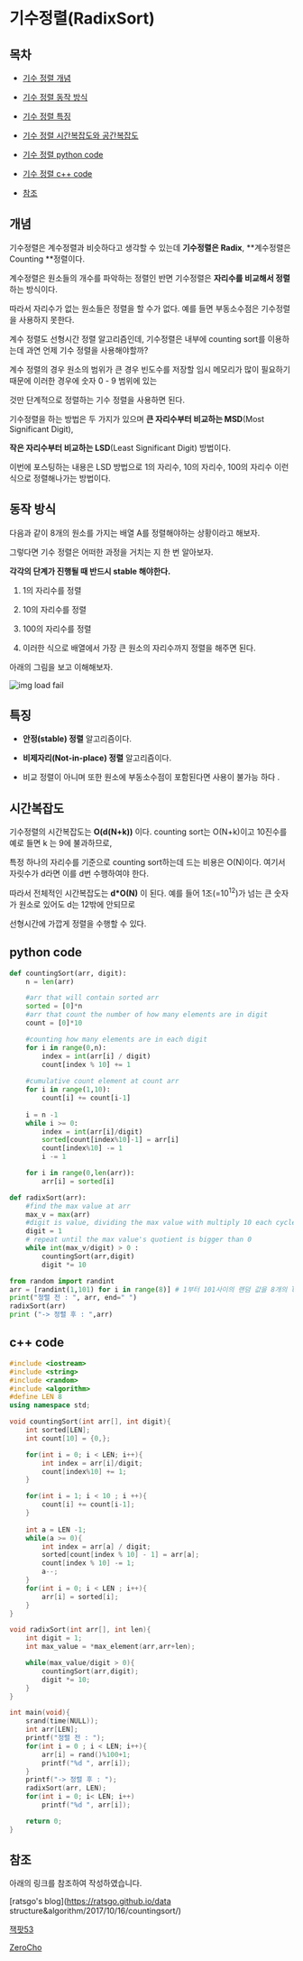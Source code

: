 # 기수정렬(RadixSort)



## 목차

- [기수 정렬 개념](#개념)

- [기수 정렬 동작 방식](#동작-방식)

- [기수 정렬 특징](#특징)

- [기수 정렬 시간복잡도와 공간복잡도](#시간복잡도)

- [기수 정렬 python code](#python-code)

- [기수 정렬 c++ code](#c-code)

- [참조](#참조)



## 개념

기수정렬은 계수정렬과 비슷하다고 생각할 수 있는데 **기수정렬은 Radix**, **계수정렬은 Counting **정렬이다. <br>

계수정렬은 원소들의 개수를 파악하는 정렬인 반면 기수정렬은 **자리수를 비교해서 정렬**하는 방식이다. <br>

따라서 자리수가 없는 원소들은 정렬을 할 수가 없다. 예를 들면 부동소수점은 기수정렬을 사용하지 못한다. <br>

계수 정렬도 선형시간 정렬 알고리즘인데, 기수정렬은 내부에 counting sort를 이용하는데 과연 언제 기수 정렬을 사용해야할까? <br>

계수 정렬의 경우 원소의 범위가 큰 경우 빈도수를 저장할 임시 메모리가 많이 필요하기 때문에 이러한 경우에 숫자 0 - 9 범위에 있는 <br>

것만 단계적으로 정렬하는 기수 정렬을 사용하면 된다. <br>

기수정렬을 하는 방법은 두 가지가 있으며 **큰 자리수부터 비교하는 MSD**(Most Significant Digit), <br>

**작은 자리수부터 비교하는 LSD**(Least Significant Digit) 방법이다. <br>

이번에 포스팅하는 내용은 LSD 방법으로 1의 자리수, 10의 자리수, 100의 자리수 이런식으로 정렬해나가는 방법이다. <br>



## 동작 방식

다음과 같이 8개의 원소를 가지는 배열 A를 정렬해야하는 상황이라고 해보자.<br>

그렇다면 기수 정렬은 어떠한 과정을 거치는 지 한 번 알아보자.<br>

**각각의 단계가 진행될 때 반드시 stable 해야한다.** <br>

1. 1의 자리수를 정렬 <br>

2. 10의 자리수를 정렬 

3. 100의 자리수를 정렬 
4. 이러한 식으로 배열에서 가장 큰 원소의 자리수까지 정렬을 해주면 된다.  

 아래의 그림을 보고 이해해보자.

![img load fail](../images/radixSort.png)



## 특징

- **안정(stable) 정렬** 알고리즘이다. <br>

- **비제자리(Not-in-place) 정렬** 알고리즘이다.  <br>

- 비교 정렬이 아니며 또한 원소에 부동소수점이 포함된다면 사용이 불가능 하다 . 



## 시간복잡도

기수정렬의 시간복잡도는 **O(d(N+k))** 이다.  counting sort는 O(N+k)이고 10진수를 예로 들면 k 는 9에 불과하므로, <br>

특정 하나의 자리수를 기준으로 counting sort하는데 드는 비용은 O(N)이다. 여기서 자릿수가 d라면 이를 d번 수행하여야 한다. <br>

따라서 전체적인 시간복잡도는 **d*O(N)** 이 된다. 예를 들어 1조(=10<sup>12</sup>)가 넘는 큰 숫자가 원소로 있어도 d는 12밖에 안되므로 <br>

선형시간에  가깝게 정렬을 수행할 수 있다.



## python code

```python
def countingSort(arr, digit):
    n = len(arr)

    #arr that will contain sorted arr
    sorted = [0]*n
    #arr that count the number of how many elements are in digit
    count = [0]*10

    #counting how many elements are in each digit 
    for i in range(0,n):
        index = int(arr[i] / digit)
        count[index % 10] += 1
    
    #cumulative count element at count arr
    for i in range(1,10):
        count[i] += count[i-1]
    
    i = n -1
    while i >= 0:
        index = int(arr[i]/digit)
        sorted[count[index%10]-1] = arr[i]
        count[index%10] -= 1
        i -= 1

    for i in range(0,len(arr)):
        arr[i] = sorted[i]

def radixSort(arr):
    #find the max value at arr
    max_v = max(arr)
    #digit is value, dividing the max value with multiply 10 each cycle
    digit = 1
    # repeat until the max value's quotient is bigger than 0 
    while int(max_v/digit) > 0 :
        countingSort(arr,digit)
        digit *= 10

from random import randint
arr = [randint(1,101) for i in range(8)] # 1부터 101사이의 랜덤 값을 8개의 list 안에 초기화
print("정렬 전 : ", arr, end=" ") 
radixSort(arr)
print ("-> 정렬 후 : ",arr) 


```

## c++ code

```c++
#include <iostream>
#include <string>
#include <random>
#include <algorithm>
#define LEN 8 
using namespace std;

void countingSort(int arr[], int digit){
    int sorted[LEN];
    int count[10] = {0,};

    for(int i = 0; i < LEN; i++){
        int index = arr[i]/digit;
        count[index%10] += 1;
    }

    for(int i = 1; i < 10 ; i ++){
        count[i] += count[i-1];
    }
    
    int a = LEN -1;
    while(a >= 0){
        int index = arr[a] / digit;
        sorted[count[index % 10] - 1] = arr[a];
        count[index % 10] -= 1;
        a--;
    }
    for(int i = 0; i < LEN ; i++){
        arr[i] = sorted[i];
    }
}

void radixSort(int arr[], int len){
    int digit = 1;
    int max_value = *max_element(arr,arr+len);

    while(max_value/digit > 0){
        countingSort(arr,digit);
        digit *= 10;
    }
}

int main(void){
    srand(time(NULL));
    int arr[LEN];
    printf("정렬 전 : ");
    for(int i = 0 ; i < LEN; i++){
        arr[i] = rand()%100+1;
        printf("%d ", arr[i]);
    }
    printf("-> 정렬 후 : ");
    radixSort(arr, LEN);
    for(int i = 0; i< LEN; i++)
        printf("%d ", arr[i]);

    return 0;
}
```

## 참조



아래의 링크를 참조하여 작성하였습니다. <br>

[ratsgo's blog](https://ratsgo.github.io/data structure&algorithm/2017/10/16/countingsort/)<br>

[잭팟53](https://jackpot53.tistory.com/44?category=715471)<br>

[ZeroCho](https://www.zerocho.com/category/Algorithm/post/58007c338475ed00152d6c4c)<br>
